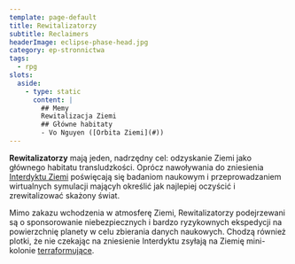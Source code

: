 ```yaml
---
template: page-default
title: Rewitalizatorzy
subtitle: Reclaimers
headerImage: eclipse-phase-head.jpg
category: ep-stronnictwa
tags:
  - rpg
slots:
  aside:
    - type: static
      content: |
        ## Memy
        Rewitalizacja Ziemi 
        ## Główne habitaty
        - Vo Nguyen ([Orbita Ziemi](#))
---
```

**Rewitalizatorzy** mają jeden, nadrzędny cel: odzyskanie Ziemi jako głównego habitatu transludzkości. Oprócz nawoływania do zniesienia [Interdyktu Ziemi](#) poświęcają się badaniom naukowym i przeprowadzaniem wirtualnych symulacji mającyh określić jak najlepiej oczyścić i zrewitalizować skażony świat.

Mimo zakazu wchodzenia w atmosferę Ziemi, Rewitalizatorzy podejrzewani są o sponsorowanie niebezpiecznych i bardzo ryzykownych ekspedycji na powierzchnię planety w celu zbierania danych naukowych. Chodzą również plotki, że nie czekając na zniesienie Interdyktu zsyłają na Ziemię mini-kolonie [terraformujące](http://pl.wikipedia.org/wiki/Terraformowanie).
